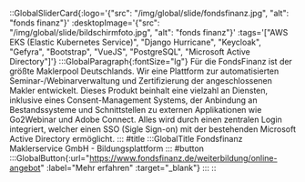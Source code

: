 ::GlobalSliderCard{:logo='{"src": "/img/global/slide/fondsfinanz.jpg", "alt": "fonds finanz"}' :desktopImage='{"src": "/img/global/slide/bildschirmfoto.jpg", "alt": "fonds finanz"}' :tags='["AWS EKS (Elastic Kubernetes Service)", "Django Hurricane", "Keycloak", "Gefyra", "Bootstrap", "VueJS", "PostgreSQL", "Microsoft Active Directory"]'}
:::GlobalParagraph{:fontSize="lg"}
Für die FondsFinanz ist der größte Maklerpool Deutschlands. Wir eine Plattform zur automatisierten Seminar-/Webinarverwaltung und Zertifizierung der angeschlossenen Makler entwickelt. Dieses Produkt beinhalt eine vielzahl an Diensten, inklusive eines Consent-Management Systems, der Anbindung an Bestandssysteme und Schnittstellen zu externen Applikationen wie Go2Webinar und Adobe Connect. Alles wird durch einen zentralen Login integriert, welcher einen SSO (Sigle Sign-on) mit der bestehenden Microsoft Active Directory ermöglicht.
:::
#title
:::GlobalTitle
Fondsfinanz Maklerservice GmbH - Bildungsplattform
:::
#button
:::GlobalButton{:url="https://www.fondsfinanz.de/weiterbildung/online-angebot" :label="Mehr erfahren" :target="_blank"}
:::
::